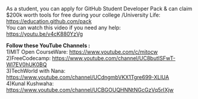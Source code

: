 As a student, you can apply for GitHub Student Developer Pack & can claim $200k worth tools for free during your college /University Life: https://education.github.com/pack <br>
You can watch this video  if you need any help:  https://youtu.be/v4cK880YzVg <br>

**Follow these YouTube Channels :**<br>
 1)MIT Open CourseWare: https://www.youtube.com/c/mitocw <br>
 2)FreeCodecamp: https://www.youtube.com/channel/UC8butISFwT-Wl7EV0hUK0BQ <br>
 3)TechWorld with Nana: https://www.youtube.com/channel/UCdngmbVKX1Tgre699-XLlUA <br>
 4)Kunal Kushwaha: https://www.youtube.com/channel/UCBGOUQHNNtNGcGzVq5rIXjw <br>
